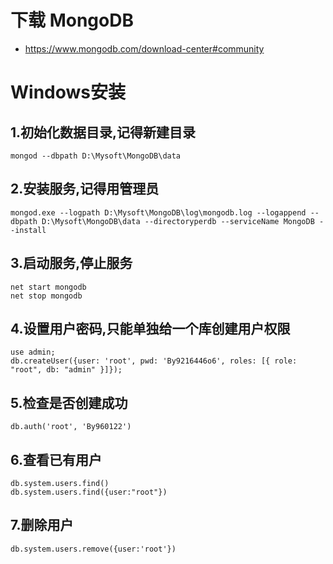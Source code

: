# 下载 MongoDB
- https://www.mongodb.com/download-center#community

# Windows安装
## 1.初始化数据目录,记得新建目录
```shell script
mongod --dbpath D:\Mysoft\MongoDB\data
```
## 2.安装服务,记得用管理员
```shell script
mongod.exe --logpath D:\Mysoft\MongoDB\log\mongodb.log --logappend --dbpath D:\Mysoft\MongoDB\data --directoryperdb --serviceName MongoDB --install
```
## 3.启动服务,停止服务
```shell script
net start mongodb
net stop mongodb
```
## 4.设置用户密码,只能单独给一个库创建用户权限
```mongojs
use admin;
db.createUser({user: 'root', pwd: 'By9216446o6', roles: [{ role: "root", db: "admin" }]});
```
## 5.检查是否创建成功
```mongojs
db.auth('root', 'By960122')
```
## 6.查看已有用户
```mongojs
db.system.users.find()
db.system.users.find({user:"root"})
```
## 7.删除用户
```mongojs
db.system.users.remove({user:'root'})
```